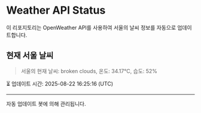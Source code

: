 
# Weather API Status

이 리포지토리는 OpenWeather API를 사용하여 서울의 날씨 정보를 자동으로 업데이트합니다.

## 현재 서울 날씨
> 서울의 현재 날씨: broken clouds, 온도: 34.17°C, 습도: 52%

⏳ 업데이트 시간: 2025-08-22 16:25:16 (UTC)

---
자동 업데이트 봇에 의해 관리됩니다.
